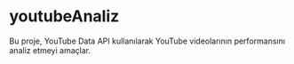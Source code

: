 # youtubeAnaliz
Bu proje, YouTube Data API kullanılarak YouTube videolarının performansını analiz etmeyi amaçlar.
